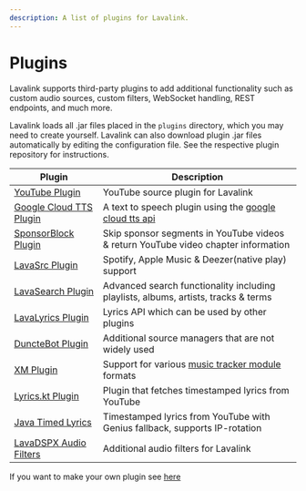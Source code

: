 ```yaml
---
description: A list of plugins for Lavalink.
---
```


# Plugins

Lavalink supports third-party plugins to add additional functionality such as custom audio sources, custom filters,
WebSocket handling, REST endpoints, and much more.

Lavalink loads all .jar files placed in the `plugins` directory, which you may need to create yourself. Lavalink can
also download plugin .jar files automatically by editing the configuration file. See the respective plugin repository
for instructions.

| Plugin                                                                   | Description                                                                                            |
|--------------------------------------------------------------------------|--------------------------------------------------------------------------------------------------------|
| [YouTube Plugin](https://github.com/lavalink-devs/youtube-source#plugin) | YouTube source plugin for Lavalink                                                                     |
| [Google Cloud TTS Plugin](https://github.com/DuncteBot/tts-plugin)       | A text to speech plugin using the [google cloud tts api](https://cloud.google.com/text-to-speech/docs) |
| [SponsorBlock Plugin](https://github.com/topi314/Sponsorblock-Plugin)    | Skip sponsor segments in YouTube videos & return YouTube video chapter information                     |
| [LavaSrc Plugin](https://github.com/topi314/LavaSrc)                     | Spotify, Apple Music & Deezer(native play) support                                                     |
| [LavaSearch Plugin](https://github.com/topi314/LavaSearch)               | Advanced search functionality including playlists, albums, artists, tracks & terms                     |
| [LavaLyrics Plugin](https://github.com/topi314/LavaLyrics)               | Lyrics API which can be used by other plugins                                                          |
| [DuncteBot Plugin](https://github.com/DuncteBot/skybot-lavalink-plugin)  | Additional source managers that are not widely used                                                    |
| [XM Plugin](https://github.com/esmBot/lava-xm-plugin)                    | Support for various [music tracker module](https://en.wikipedia.org/wiki/Module_file) formats          |
| [Lyrics.kt Plugin](https://github.com/DRSchlaubi/lyrics.kt)              | Plugin that fetches timestamped lyrics from YouTube                                                    |
| [Java Timed Lyrics](https://github.com/DuncteBot/java-timed-lyrics)      | Timestamped lyrics from YouTube with Genius fallback, supports IP-rotation                             |
| [LavaDSPX Audio Filters](https://github.com/Devoxin/LavaDSPX-Plugin)     | Additional audio filters for Lavalink                                                                  |

If you want to make your own plugin see [here](api/plugins.md)
